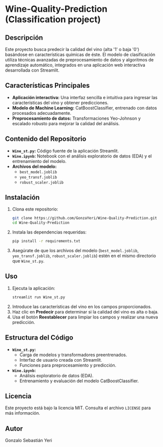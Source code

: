 # Wine-Quality-Prediction (Classification project)

## Descripción
Este proyecto busca predecir la calidad del vino (alta '1' o baja '0') basándose en características químicas de éste. El modelo de clasificación utiliza técnicas avanzadas de preprocesamiento de datos y algoritmos de aprendizaje automático, integrados en una aplicación web interactiva desarrollada con Streamlit.

## Características Principales
- **Aplicación interactiva:** Una interfaz sencilla e intuitiva para ingresar las características del vino y obtener predicciones.
- **Modelo de Machine Learning:** CatBoostClassifier, entrenado con datos procesados adecuadamente.
- **Preprocesamiento de datos:** Transformaciones Yeo-Johnson y escalado robusto para mejorar la calidad del análisis.

## Contenido del Repositorio
- **`Wine_st.py`:** Código fuente de la aplicación Streamlit.
- **`Wine.ipynb`:** Notebook con el análisis exploratorio de datos (EDA) y el entrenamiento del modelo.
- **Archivos del modelo:**
  - `best_model.joblib`
  - `yeo_transf.joblib`
  - `robust_scaler.joblib`

## Instalación
1. Clona este repositorio:
   ```bash
   git clone https://github.com/GonzaYeri/Wine-Quality-Prediction.git
   cd Wine-Quality-Prediction
   ```
2. Instala las dependencias requeridas:
   ```bash
   pip install -r requirements.txt
   ```
3. Asegúrate de que los archivos del modelo (`best_model.joblib`, `yeo_transf.joblib`, `robust_scaler.joblib`) estén en el mismo directorio que `Wine_st.py`.

## Uso
1. Ejecuta la aplicación:
   ```bash
   streamlit run Wine_st.py
   ```
2. Introduce las características del vino en los campos proporcionados.
3. Haz clic en **Predecir** para determinar si la calidad del vino es alta o baja.
4. Usa el botón **Reestablecer** para limpiar los campos y realizar una nueva predicción.

## Estructura del Código
- **`Wine_st.py`:**
  - Carga de modelos y transformadores preentrenados.
  - Interfaz de usuario creada con Streamlit.
  - Funciones para preprocesamiento y predicción.
- **`Wine.ipynb`:**
  - Análisis exploratorio de datos (EDA).
  - Entrenamiento y evaluación del modelo CatBoostClassifier.

## Licencia
Este proyecto está bajo la licencia MIT. Consulta el archivo `LICENSE` para más información.

## Autor
Gonzalo Sebastián Yeri
